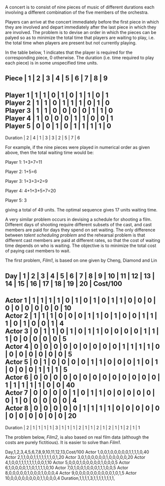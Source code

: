 A concert is to consist of nine pieces of music of different durations each involving a different combination of the five members of the orchestra.

Players can arrive at the concert immediately before the first piece in which they are involved and depart immediately after the last piece in which they are involved. The problem is to devise an order in which the pieces can be palyed so as to minimize the total time that players are waiting to play, i.e. the total time when players are present but not currently playing.

In the table below, 1 indicates that the player is required for the corresponding  piece, 0 otherwise. The duration (i.e. time required to play each piece) is in some unspecified time units.


Piece      |  1  |  2  |  3  |  4  |  5  |  6  |  7  |  8  |  9  
---------------------------------------------------------------
Player 1   |  1  |  1  |  0  |  1  |  0  |  1  |  1  |  0  |  1  
Player 2   |  1  |  1  |  0  |  1  |  1  |  1  |  0  |  1  |  0  
Player 3   |  1  |  1  |  0  |  0  |  0  |  0  |  1  |  1  |  0  
Player 4   |  1  |  0  |  0  |  0  |  1  |  1  |  0  |  0  |  1  
Player 5   |  0  |  0  |  1  |  0  |  1  |  1  |  1  |  1  |  0  
---------------------------------------------------------------
Duration   |  2  |  4  |  1  |  3  |  3  |  2  |  5  |  7  |  6  



For example, if the nine pieces were played in numerical order as given above, then the total waiting time would be:

Player 1: 1+3+7=11

Player 2: 1+5=6

Player 3: 1+3+3+2=9

Player 4: 4+1+3+5+7=20

Player 5: 3

giving a total of 49 units.  The optimal sequence gives 17 units waiting time.


A very similar problem occurs in devising a schedule for shooting a film. Different days of shooting require different subsets of the cast, and cast members are paid for days they spend on set waiting. The only difference between <EM>talent scheduling problem</EM> and the rehearsal problem is that different cast members are paid at different rates, so that the cost of waiting time depends on who is waiting. The objective is to minimize the total cost of paying cast members to wait.

The first problem, <I>Film1</I>,  is based on  one given by Cheng, Diamond and Lin 

Day       |  1  |  2  |  3  |  4  |  5  |  6  |  7  |  8  |  9  | 10  | 11  | 12  | 13  | 14  | 15  | 16  | 17  | 18  | 19  | 20  | Cost/100  
---------------------------------------------------------------------------------------------------------------------------
Actor 1   |  1  |  1  |  1  |  1  |  0  |  1  |  0  |  1  |  0  |  1  |  1  |  0  |  0  |  0  |  0  |  0  |  0  |  0  |  0  |  0  |  10  
Actor 2   |  1  |  1  |  1  |  0  |  0  |  0  |  1  |  1  |  0  |  1  |  0  |  0  |  1  |  1  |  1  |  0  |  1  |  0  |  0  |  1  |  4  
Actor 3   |  0  |  1  |  1  |  0  |  1  |  0  |  1  |  1  |  0  |  0  |  0  |  0  |  1  |  1  |  1  |  0  |  0  |  0  |  0  |  0  |  5  
Actor 4   |  0  |  0  |  0  |  0  |  0  |  0  |  0  |  0  |  0  |  1  |  1  |  1  |  1  |  0  |  0  |  0  |  0  |  0  |  0  |  0  |  5  
Actor 5   |  0  |  1  |  0  |  0  |  0  |  0  |  1  |  1  |  0  |  0  |  0  |  1  |  0  |  1  |  0  |  0  |  0  |  1  |  1  |  1  |  5  
Actor 6   |  0  |  0  |  0  |  0  |  0  |  0  |  0  |  0  |  0  |  0  |  0  |  0  |  0  |  1  |  1  |  1  |  1  |  1  |  0  |  0  |  40  
Actor 7   |  0  |  0  |  0  |  0  |  1  |  0  |  1  |  1  |  0  |  0  |  0  |  0  |  0  |  0  |  1  |  0  |  0  |  0  |  0  |  0  |  4  
Actor 8   |  0  |  0  |  0  |  0  |  0  |  1  |  1  |  1  |  1  |  0  |  0  |  0  |  0  |  0  |  0  |  0  |  0  |  0  |  0  |  0  |  20  
---------------------------------------------------------------------------------------------------------------------------
Duration  |  2  |  1  |  1  |  1  |  1  |  3  |  1  |  1  |  1  |  2  |  1  |  1  |  2  |  1  |  2  |  1  |  1  |  2  |  1  |  1  



The problem below, <I>Film2</I>, is also based on real film data (although the costs are purely fictitious).  It is easier to solve than <I>Film1</I>.


Day,1,2,3,4,5,6,7,8,9,10,11,12,13,Cost/100
Actor 1,0,0,1,0,0,0,0,0,1,1,1,1,0,40
Actor 2,1,1,0,0,1,1,1,1,1,1,1,0,1,20
Actor 3,0,1,0,0,0,0,0,1,0,0,0,0,0,20
Actor 4,1,0,0,1,1,1,1,1,1,1,0,0,1,10
Actor 5,0,0,0,1,0,0,0,0,0,1,0,0,0,5
Actor 6,1,0,0,0,0,1,1,0,1,1,1,1,0,10
Actor 7,0,1,0,0,1,0,0,0,1,1,1,0,0,5
Actor 8,0,0,0,0,0,1,0,0,0,1,0,0,0,4
Actor 9,0,0,0,0,0,0,0,0,0,0,1,0,1,5
Actor 10,0,0,0,0,0,0,0,0,1,1,0,0,0,4
Duration,1,1,1,1,3,1,1,1,1,1,1,1,1,



